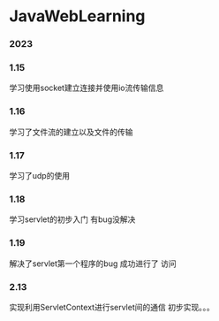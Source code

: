 # JavaWebLearning

### 2023
### 1.15
学习使用socket建立连接并使用io流传输信息

### 1.16
学习了文件流的建立以及文件的传输

### 1.17
学习了udp的使用

### 1.18
学习servlet的初步入门
有bug没解决

### 1.19
解决了servlet第一个程序的bug
成功进行了 访问

### 2.13
实现利用ServletContext进行servlet间的通信
初步实现。。。

